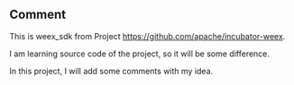 ## Comment

This is weex_sdk from Project https://github.com/apache/incubator-weex.

I am learning source code of the project, so it will be some difference.

In this project, I will add some comments with my idea.